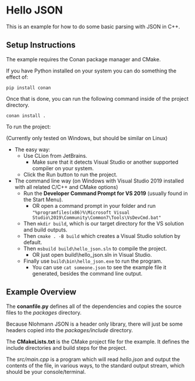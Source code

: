 # Hello JSON

This is an example for how to do some basic parsing with JSON in C++.

## Setup Instructions
The example requires the Conan package manager and CMake.

If you have Python installed on your system you can do something the effect of:

``pip install conan``

Once that is done, you can run the following command inside of the project directory.

``conan install .``

To run the project:

(Currently only tested on Windows, but should be similar on Linux)
* The easy way:
    * Use CLion from JetBrains.
        * Make sure that it detects Visual Studio or another supported compiler on your system.
    * Click the Run button to run the project.
* The command line way (on Windows with Visual Studio 2019 installed with all related C/C++ and CMake options)
    * Run the **Developer Command Prompt for VS 2019** (usually found in the Start Menu).
        * OR open a command prompt in your folder and run ``"%programfiles(x86)%\Microsoft Visual Studio\2019\Community\Common7\Tools\VsDevCmd.bat"``
    * Then ``mkdir build``, which is our target directory for the VS solution and build outputs.
    * Then ``cmake . -B build`` which creates a Visual Studio solution by default.
    * Then ``msbuild build\hello_json.sln`` to compile the project.
        * OR just open build\hello_json.sln in Visual Studio.
    * Finally use ``build\bin\hello_json.exe`` to run the program.
        * You can use ``cat someone.json`` to see the example file it generated, besides the command line output.

## Example Overview
The **conanfile.py** defines all of the dependencies and copies the source files to the _packages_ directory.

Because Nlohmann JSON is a header only library, there will just be some headers copied into the _packages/include_ directory.

The **CMakeLists.txt** is the CMake project file for the example. It defines the include directories and build steps for the project.

The _src/main.cpp_ is a program which will read _hello.json_ and output the contents of the file, in various ways, to the standard output stream, which should be your console/terminal.

